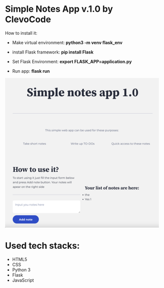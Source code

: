 # Simple Notes App v.1.0 by <b>ClevoCode </b>

How to install it:
* Make virtual environment: <b> python3 -m venv flask_env </b>

* install Flask framework: <b> pip install Flask</b>

* Set Flask Environment: <b> export FLASK_APP=application.py </b>

* Run app: <b> flask run </b>

![alt text](https://github.com/lirveaa/Notes_app/blob/master/notes_app_screenshot.png)

# Used tech stacks:
* HTML5
* CSS
* Python 3
* Flask
* JavaScript
